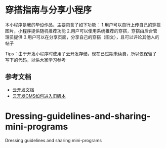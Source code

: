 # 穿搭指南与分享小程序

本小程序是我的毕设作品，主要包含了如下功能：
1.用户可以自行上传自己的穿搭图片，小程序提供随机推荐功能
2.用户可以使用系统推荐的穿搭，穿搭由后台管理员提供
3.用户可以在分享页面，分享自己的穿搭（图文），且可以评论其他人的帖子

Tips：由于开发小程序时使用了云开发存储，现在已过期未续费，所以仅保留了写下的代码，以供大家学习参考

## 参考文档
- [云开发文档](https://developers.weixin.qq.com/miniprogram/dev/wxcloud/basis/getting-started.html)
- [云开发CMS如何进入旧版本](https://mp.weixin.qq.com/s?__biz=MzA4MDAxNzcyMg==&mid=2247487650&idx=1&sn=01686db2e874f0ae6e339913ca56f00f&chksm=9fabf0f7a8dc79e1c9b084d3811b8e5e48c288722214273c353c78cd5932d8df5f350584b3da&mpshare=1&scene=23&srcid=02297TqGzHxmtwBou4uXgHtp&sharer_shareinfo=430d852854035f46eadf194b87f9cab6&sharer_shareinfo_first=430d852854035f46eadf194b87f9cab6#rd)

# Dressing-guidelines-and-sharing-mini-programs
Dressing guidelines and sharing mini-programs

